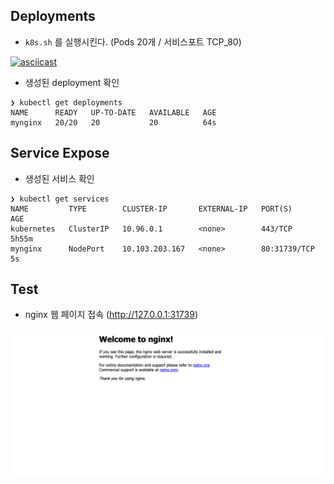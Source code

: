 ## Deployments
- `k8s.sh` 를 실행시킨다. (Pods 20개 / 서비스포트 TCP_80)

[![asciicast](https://asciinema.org/a/343246.svg)](https://asciinema.org/a/343246)

- 생성된 deployment  확인

```
❯ kubectl get deployments
NAME      READY   UP-TO-DATE   AVAILABLE   AGE
mynginx   20/20   20           20          64s

```

## Service Expose

- 생성된 서비스 확인
```
❯ kubectl get services
NAME         TYPE        CLUSTER-IP       EXTERNAL-IP   PORT(S)        AGE
kubernetes   ClusterIP   10.96.0.1        <none>        443/TCP        5h55m
mynginx      NodePort    10.103.203.167   <none>        80:31739/TCP   5s

```

## Test
- nginx 웹 페이지 접속 (http://127.0.0.1:31739)

![Welcome Page](../_static/web2.png)
